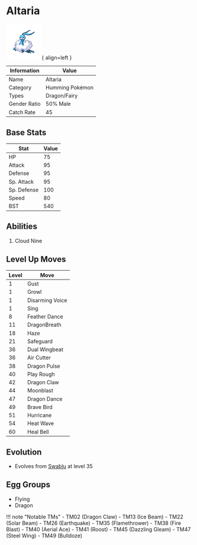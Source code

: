 # Altaria

![Altaria](../images/pokemon/334.png){ align=left }

| Information | Value |
|------------|--------|
| Name | Altaria |
| Category | Humming Pokémon |
| Types | Dragon/Fairy |
| Gender Ratio | 50% Male |
| Catch Rate | 45 |

## Base Stats

| Stat | Value |
|------|-------|
| HP | 75 |
| Attack | 95 |
| Defense | 95 |
| Sp. Attack | 95 |
| Sp. Defense | 100 |
| Speed | 80 |
| BST | 540 |

## Abilities
1. Cloud Nine

## Level Up Moves
| Level | Move |
|-------|------|
| 1 | Gust |
| 1 | Growl |
| 1 | Disarming Voice |
| 1 | Sing |
| 8 | Feather Dance |
| 11 | DragonBreath |
| 18 | Haze |
| 21 | Safeguard |
| 36 | Dual Wingbeat |
| 36 | Air Cutter |
| 38 | Dragon Pulse |
| 40 | Play Rough |
| 42 | Dragon Claw |
| 44 | Moonblast |
| 47 | Dragon Dance |
| 49 | Brave Bird |
| 51 | Hurricane |
| 54 | Heat Wave |
| 60 | Heal Bell |

## Evolution
- Evolves from [Swablu](333-swablu.md) at level 35

## Egg Groups
- Flying
- Dragon

!!! note "Notable TMs"
    - TM02 (Dragon Claw)
    - TM13 (Ice Beam)
    - TM22 (Solar Beam)
    - TM26 (Earthquake)
    - TM35 (Flamethrower)
    - TM38 (Fire Blast)
    - TM40 (Aerial Ace)
    - TM41 (Roost)
    - TM45 (Dazzling Gleam)
    - TM47 (Steel Wing)
    - TM49 (Bulldoze)
